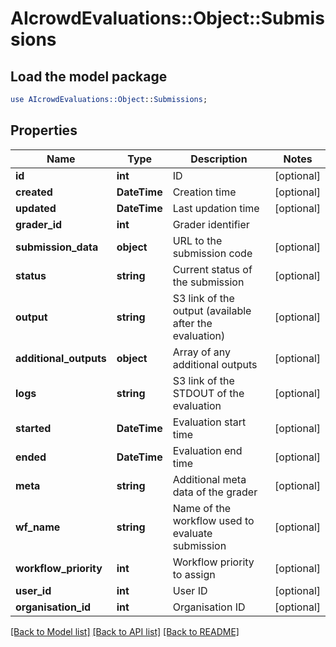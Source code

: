 # AIcrowdEvaluations::Object::Submissions

## Load the model package
```perl
use AIcrowdEvaluations::Object::Submissions;
```

## Properties
Name | Type | Description | Notes
------------ | ------------- | ------------- | -------------
**id** | **int** | ID | [optional] 
**created** | **DateTime** | Creation time | [optional] 
**updated** | **DateTime** | Last updation time | [optional] 
**grader_id** | **int** | Grader identifier | 
**submission_data** | **object** | URL to the submission code | [optional] 
**status** | **string** | Current status of the submission | [optional] 
**output** | **string** | S3 link of the output (available after the evaluation) | [optional] 
**additional_outputs** | **object** | Array of any additional outputs | [optional] 
**logs** | **string** | S3 link of the STDOUT of the evaluation | [optional] 
**started** | **DateTime** | Evaluation start time | [optional] 
**ended** | **DateTime** | Evaluation end time | [optional] 
**meta** | **string** | Additional meta data of the grader | [optional] 
**wf_name** | **string** | Name of the workflow used to evaluate submission | [optional] 
**workflow_priority** | **int** | Workflow priority to assign | [optional] 
**user_id** | **int** | User ID | [optional] 
**organisation_id** | **int** | Organisation ID | [optional] 

[[Back to Model list]](../README.md#documentation-for-models) [[Back to API list]](../README.md#documentation-for-api-endpoints) [[Back to README]](../README.md)


